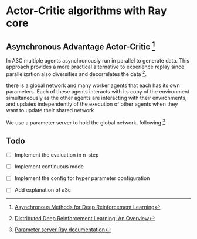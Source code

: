 # Actor-Critic algorithms with Ray core

## Asynchronous Advantage Actor-Critic [^1]

In A3C multiple agents asynchronously run in parallel to generate data. This approach provides a more practical alternative to experience replay since parallelization also diversifies and decorrelates the data [^2].

there is a global network and many worker agents that each has its own parameters. Each of these agents interacts with its copy of the environment simultaneously as the other agents are interacting with their environments, and updates independently of the execution of other agents when they want to update their shared network

We use a parameter server to hold the global network, following [^3]


[^1]: [Asynchronous Methods for Deep Reinforcement Learning](https://arxiv.org/pdf/1602.01783.pdf)
[^2]: [Distributed Deep Reinforcement Learning: An Overview](https://arxiv.org/pdf/2011.11012.pdf)
[^3]: [Parameter server Ray documentation](https://docs.ray.io/en/latest/ray-core/examples/plot_parameter_server.html)
[^4]: [What is Gradient Accumulation in Deep Learning?](https://medium.com/towards-data-science/what-is-gradient-accumulation-in-deep-learning-ec034122cfa)

## Todo 

- [ ] Implement the evaluation in n-step
- [ ] Implement continuous mode
- [ ] Implement the config for hyper parameter configuration
- [ ] Add explanation of a3c

